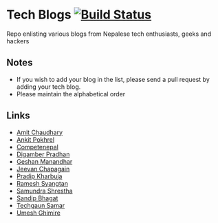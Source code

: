 # Tech Blogs [![Build Status](https://travis-ci.org/developers-nepal/blogs.svg?branch=master)](https://travis-ci.org/developers-nepal/blogs)

Repo enlisting various blogs from Nepalese tech enthusiasts, geeks and hackers

## Notes

- If you wish to add your blog in the list, please send a pull request by adding your tech blog.
- Please maintain the alphabetical order

## Links

* [Amit Chaudhary](https://amitness.com/)
* [Ankit Pokhrel](https://ankitpokhrel.com/explore/)
* [Competenepal](https://competenepal.com)
* [Digamber Pradhan](http://www.digamberpradhan.com.np/)
* [Geshan Manandhar](https://geshan.com.np/)
* [Jeevan Chapagain](http://www.jeevanchapagain.com.np/)
* [Pradip Kharbuja](http://www.pradipkharbuja.com.np/)
* [Ramesh Syangtan](https://medium.com/@rameshsyn)
* [Samundra Shrestha](http://www.samundra.com.np)
* [Sandip Bhagat](http://sandipbgt.com/)
* [Techgaun Samar](http://www.techgaun.com/)
* [Umesh Ghimire](http://blog.umeshghimire.com.np/)
